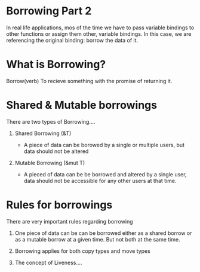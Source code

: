 Borrowing Part 2
==================================================
In real life applications, mos of the time we have to 
pass variable bindings to other functions 
or assign them other, variable bindings.  In this case,
we are referencing the original binding: borrow the data of it.



What is Borrowing?
========================================
Borrow(verb)
To recieve something with the promise of returning it.

Shared & Mutable borrowings
=========================================
There are two types of Borrowing....

1. Shared Borrowing (&T)
	*    A piece of data can be borowed by a single or
	     multiple users, but data should not be altered


2. Mutable Borrowing (&mut T)
	*    A pieced of data can be be borrowed and altered by a single user, 
             data should not be accessible for any other users at that time.


Rules for borrowings
=============================================
There are very important rules regarding borrowing

1. One piece of data can be can be borrowed either as a 
   shared borrow or as a mutable borrow at a
   given time.  But not both at the same time.

2. Borrowing applies for both copy types and move types

3. The concept of Liveness....



